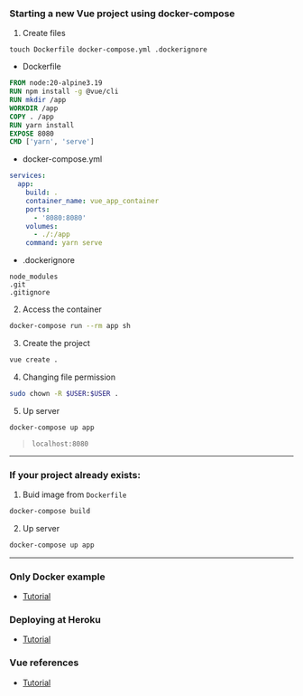 ### Starting a new Vue project using docker-compose

1. Create files
```
touch Dockerfile docker-compose.yml .dockerignore
```

* Dockerfile
```dockerfile
FROM node:20-alpine3.19
RUN npm install -g @vue/cli
RUN mkdir /app
WORKDIR /app
COPY . /app
RUN yarn install
EXPOSE 8080
CMD ['yarn', 'serve']
```

* docker-compose.yml
```yml
services:
  app:
    build: .
    container_name: vue_app_container
    ports:
      - '8080:8080'
    volumes:
      - ./:/app
    command: yarn serve
```

* .dockerignore
```
node_modules
.git
.gitignore
```

2. Access the container
```bash
docker-compose run --rm app sh
```

3. Create the project
```bash
vue create .
```

4. Changing file permission

```bash
sudo chown -R $USER:$USER .
```

5. Up server

```bash
docker-compose up app
```
> `localhost:8080`


---


### If your project already exists:

1. Buid image from `Dockerfile`
```bash
docker-compose build
```

2. Up server

```bash
docker-compose up app
```

---

### Only Docker example
- [Tutorial](/only_docker.md)

### Deploying at Heroku
- [Tutorial](https://cli.vuejs.org/guide/deployment.html#heroku)

### Vue references
- [Tutorial](https://br.vuejs.org/v2/cookbook/dockerize-vuejs-app.html)
